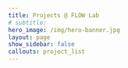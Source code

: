 ```yaml
---
title: Projects @ FLOW Lab
# subtitle: 
hero_image: /img/hero-banner.jpg
layout: page
show_sidebar: false
callouts: project_list
---
```

